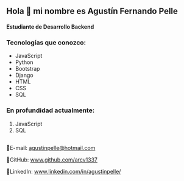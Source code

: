  <h2>Hola 👋  mi nombre es Agustín Fernando Pelle</h2>
<h4>Estudiante de Desarrollo Backend</h4>

### Tecnologías que conozco:
- JavaScript
- Python
- Bootstrap
- Django
- HTML
- CSS
- SQL

### En profundidad actualmente:
1. JavaScript
2. SQL

## 
📧E-mail: agustinpelle@hotmail.com

🎯GitHub: www.github.com/arcv1337

🔎LinkedIn: www.linkedin.com/in/agustinpelle/



		
